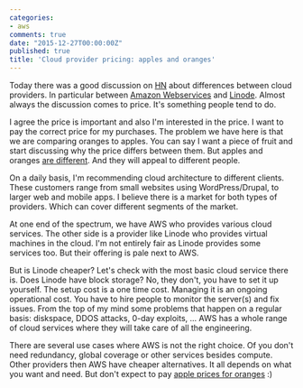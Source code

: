 ```yaml
---
categories:
- aws
comments: true
date: "2015-12-27T00:00:00Z"
published: true
title: 'Cloud provider pricing: apples and oranges'
---
```

Today there was a good discussion on [HN](https://news.ycombinator.com/item?id=10794951) about differences between cloud providers. In particular between [Amazon Webservices](https://aws.amazon.com/) and [Linode](http://linode.com/). Almost always the discussion comes to price. It's something people tend to do.

I agree the price is important and also I'm interested in the price. I want to pay the correct price for my purchases. The problem we have here is that we are comparing oranges to apples. You can say I want a piece of fruit and start discussing why the price differs between them. But apples and oranges [are different](http://www.diffen.com/difference/Apples_vs_Oranges). And they will appeal to different people.

On a daily basis, I'm recommending cloud architecture to different clients. These customers range from small websites using WordPress/Drupal, to larger web and mobile apps. I believe there is a market for both types of providers. Which can cover different segments of the market.

At one end of the spectrum, we have AWS who provides various cloud services. The other side is a provider like Linode who provides virtual machines in the cloud. I'm not entirely fair as Linode provides some services too. But their offering is pale next to AWS. 

But is Linode cheaper? Let's check with the most basic cloud service there is. Does Linode have block storage?  No, they don't, you have to set it up yourself. The setup cost is a one time cost. Managing it is an ongoing operational cost. You have to hire people to monitor the server(s) and fix issues. From the top of my mind some problems that happen on a regular basis: diskspace, DDOS attacks, 0-day exploits, ... AWS has a whole range of cloud services where they will take care of all the engineering. 

There are several use cases where AWS is not the right choice. Of you don't need redundancy, global coverage or other services besides compute. Other providers then AWS have cheaper alternatives. It all depends on what you want and need. But don't expect to pay [apple prices for oranges](http://www.economist.com/blogs/graphicdetail/2014/04/daily-chart) :)
